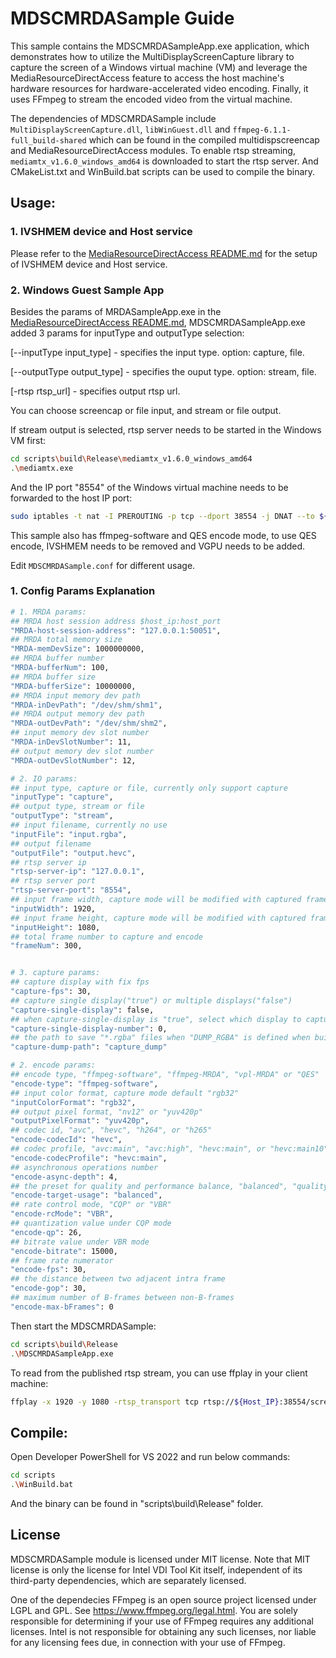 # MDSCMRDASample Guide
This sample contains the MDSCMRDASampleApp.exe application, which demonstrates how to utilize the MultiDisplayScreenCapture library to capture the screen of a Windows virtual machine (VM) and leverage the MediaResourceDirectAccess feature to access the host machine's hardware resources for hardware-accelerated video encoding. Finally, it uses FFmpeg to stream the encoded video from the virtual machine.

The dependencies of MDSCMRDASample include ``MultiDisplayScreenCapture.dll``, ``libWinGuest.dll`` and ``ffmpeg-6.1.1-full_build-shared`` which can be found in the compiled multidispscreencap and MediaResourceDirectAccess modules.
To enable rtsp streaming, ``mediamtx_v1.6.0_windows_amd64`` is downloaded to start the rtsp server. And CMakeList.txt and WinBuild.bat scripts can be used to compile the binary.

## Usage:
### 1. IVSHMEM device and Host service
Please refer to the [MediaResourceDirectAccess README.md](..\..\MediaResourceDirectAccess\README.md) for the setup of IVSHMEM device and Host service.

### 2. Windows Guest Sample App
Besides the params of MRDASampleApp.exe in the [MediaResourceDirectAccess README.md](..\..\MediaResourceDirectAccess\README.md),
MDSCMRDASampleApp.exe added 3 params for inputType and outputType selection:

[--inputType input_type]	- specifies the input type. option: capture, file.

[--outputType output_type]	- specifies the ouput type. option: stream, file.

[-rtsp rtsp_url]			- specifies output rtsp url.

You can choose screencap or file input, and stream or file output.

If stream output is selected, rtsp server needs to be started in the Windows VM first:
```bash
cd scripts\build\Release\mediamtx_v1.6.0_windows_amd64
.\mediamtx.exe
```
And the IP port "8554" of the Windows virtual machine needs to be forwarded to the host IP port:
```bash
sudo iptables -t nat -I PREROUTING -p tcp --dport 38554 -j DNAT --to ${IP}:8554
```

This sample also has ffmpeg-software and QES encode mode, to use QES encode, IVSHMEM needs to be removed and VGPU needs to be added.

Edit ``MDSCMRDASample.conf`` for different usage.
### 1. Config Params Explanation
```bash
# 1. MRDA params:
## MRDA host session address $host_ip:host_port
"MRDA-host-session-address": "127.0.0.1:50051",
## MRDA total memory size
"MRDA-memDevSize": 1000000000,
## MRDA buffer number
"MRDA-bufferNum": 100,
## MRDA buffer size
"MRDA-bufferSize": 10000000,
## MRDA input memory dev path
"MRDA-inDevPath": "/dev/shm/shm1",
## MRDA output memory dev path
"MRDA-outDevPath": "/dev/shm/shm2",
## input memory dev slot number
"MRDA-inDevSlotNumber": 11,
## output memory dev slot number
"MRDA-outDevSlotNumber": 12,

# 2. IO params:
## input type, capture or file, currently only support capture
"inputType": "capture",
## output type, stream or file
"outputType": "stream",
## input filename, currently no use
"inputFile": "input.rgba",
## output filename
"outputFile": "output.hevc",
## rtsp server ip
"rtsp-server-ip": "127.0.0.1",
## rtsp server port
"rtsp-server-port": "8554",
## input frame width, capture mode will be modified with captured frame info
"inputWidth": 1920,
## input frame height, capture mode will be modified with captured frame info
"inputHeight": 1080,
## total frame number to capture and encode
"frameNum": 300,


# 3. capture params:
## capture display with fix fps
"capture-fps": 30,
## capture single display("true") or multiple displays("false")
"capture-single-display": false,
## when capture-single-display is "true", select which display to capture, and if the number is larger than the total number of multi-displays, the default display with number 0 will be captured
"capture-single-display-number": 0,
## the path to save "*.rgba" files when "DUMP_RGBA" is defined when building the sample
"capture-dump-path": "capture_dump"

# 2. encode params:
## encode type, "ffmpeg-software", "ffmpeg-MRDA", "vpl-MRDA" or "QES"
"encode-type": "ffmpeg-software",
## input color format, capture mode default "rgb32"
"inputColorFormat": "rgb32",
## output pixel format, "nv12" or "yuv420p"
"outputPixelFormat": "yuv420p",
## codec id, "avc", "hevc", "h264", or "h265"
"encode-codecId": "hevc",
## codec profile, "avc:main", "avc:high", "hevc:main", or "hevc:main10"
"encode-codecProfile": "hevc:main",
## asynchronous operations number
"encode-async-depth": 4,
## the preset for quality and performance balance, "balanced", "quality", or "speed"
"encode-target-usage": "balanced",
## rate control mode, "CQP" or "VBR"
"encode-rcMode": "VBR",
## quantization value under CQP mode
"encode-qp": 26,
## bitrate value under VBR mode
"encode-bitrate": 15000,
## frame rate numerator
"encode-fps": 30,
## the distance between two adjacent intra frame
"encode-gop": 30,
## maximum number of B-frames between non-B-frames
"encode-max-bFrames": 0
```

Then start the MDSCMRDASample:
```bash
cd scripts\build\Release
.\MDSCMRDASampleApp.exe
```

To read from the published rtsp stream, you can use ffplay in your client machine:
```bash
ffplay -x 1920 -y 1080 -rtsp_transport tcp rtsp://${Host_IP}:38554/screencap0
```

## Compile:
Open Developer PowerShell for VS 2022 and run below commands:
```bash
cd scripts
.\WinBuild.bat
```
And the binary can be found in "scripts\build\Release" folder.

## License
MDSCMRDASample module is licensed under MIT license. Note that MIT license is only the license for Intel VDI Tool Kit itself, independent of its third-party dependencies, which are separately licensed.

One of the dependecies FFmpeg is an open source project licensed under LGPL and GPL. See https://www.ffmpeg.org/legal.html. You are solely responsible for determining if your use of FFmpeg requires any additional licenses. Intel is not responsible for obtaining any such licenses, nor liable for any licensing fees due, in connection with your use of FFmpeg.
